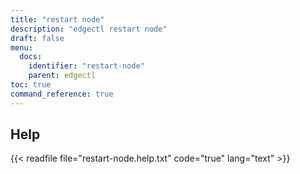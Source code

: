 ```yaml
---
title: "restart node"
description: "edgectl restart node"
draft: false
menu:
  docs:
    identifier: "restart-node"
    parent: edgectl
toc: true
command_reference: true
---
```


## Help

{{< readfile file="restart-node.help.txt" code="true" lang="text" >}}

